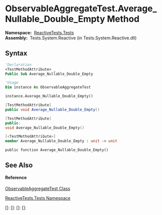 # ObservableAggregateTest.Average\_Nullable\_Double\_Empty Method

**Namespace:**  [ReactiveTests.Tests](ReactiveTests.Tests\ReactiveTests.Tests.md)  
**Assembly:**  Tests.System.Reactive (in Tests.System.Reactive.dll)

## Syntax

```vb
'Declaration
<TestMethodAttribute> _
Public Sub Average_Nullable_Double_Empty
```

```vb
'Usage
Dim instance As ObservableAggregateTest

instance.Average_Nullable_Double_Empty()
```

```csharp
[TestMethodAttribute]
public void Average_Nullable_Double_Empty()
```

```c++
[TestMethodAttribute]
public:
void Average_Nullable_Double_Empty()
```

```fsharp
[<TestMethodAttribute>]
member Average_Nullable_Double_Empty : unit -> unit 
```

```jscript
public function Average_Nullable_Double_Empty()
```

## See Also

#### Reference

[ObservableAggregateTest Class](ObservableAggregateTest\ObservableAggregateTest.md)

[ReactiveTests.Tests Namespace](ReactiveTests.Tests\ReactiveTests.Tests.md)

[]: 
[]: 
[]: 
[]: 